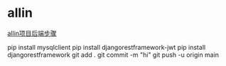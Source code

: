 # allin
[allin项目后端步骤](http://www.cnblogs.com/sxdcgaq8080/p/7894828.html)

pip install mysqlclient
pip install djangorestframework-jwt
pip install djangorestframework
git add .
git commit -m "hi"
git push -u origin main
